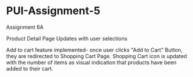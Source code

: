 # PUI-Assignment-5
Assignment 6A

Product Detail Page Updates with user selections

Add to cart feature implemented- once user clicks "Add to Cart" Button,
they are redirected to Shopping Cart Page.  Shopping Cart icon is
updated with the number of items as visual indication that products
have been added to their cart.